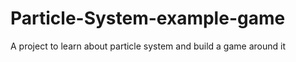 # Particle-System-example-game
 A project to learn about particle system and build a game around it
